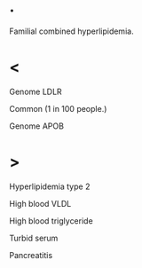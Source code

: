 # .

Familial combined hyperlipidemia.

# <

Genome LDLR

Common
(1 in 100 people.)

Genome APOB

# >

Hyperlipidemia type 2

High blood VLDL

High blood triglyceride

Turbid serum

Pancreatitis
